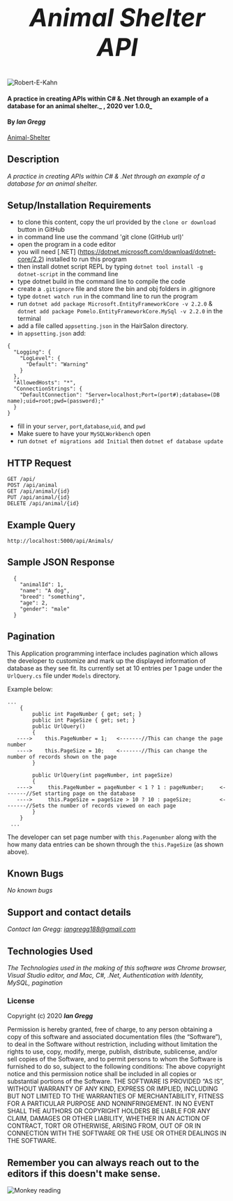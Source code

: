 <h1 align="center"><strong>

# _Animal Shelter API_ 
</strong></h1>
![Robert-E-Kahn](https://media.giphy.com/media/9Y1uuCxj8AWiC4FjOc/giphy.gif)

#### A practice in creating APIs within C# & .Net through an example of a database for an animal shelter._ , 2020 ver 1.0.0_

#### By _Ian Gregg_
[Animal-Shelter](https://github.com/oldgregg89/Animal-Shelter-API)

## Description

_A practice in creating APIs within C# & .Net through an example of a database for an animal shelter._

## Setup/Installation Requirements

* to clone this content, copy the url provided by the `clone or download` button in GitHub
* in command line use the command 'git clone (GitHub url)'
* open the program in a code editor
* you will need [.NET] (https://dotnet.microsoft.com/download/dotnet-core/2.2) installed to run this program 
* then install dotnet script REPL by typing `dotnet tool install -g dotnet-script` in the command line
* type dotnet build in the command line to compile the code
* create a `.gitignore` file and store the bin and obj folders in .gitignore
* type `dotnet watch run` in the command line to run the program
* run `dotnet add package Microsoft.EntityFrameworkCore -v 2.2.0`  &
`dotnet add package Pomelo.EntityFrameworkCore.MySql -v 2.2.0`
in the terminal
* add a file called `appsetting.json` in the HairSalon directory.
* in `appsetting.json` add: 
```
{
  "Logging": {
    "LogLevel": {
      "Default": "Warning"
    }
  },
  "AllowedHosts": "*",
  "ConnectionStrings": {
    "DefaultConnection": "Server=localhost;Port=(port#);database=(DB name);uid=root;pwd=(password);"
  }
}
```
* fill in your `server`, `port`,`database`,`uid`, and `pwd`
* Make suere to have your `MySQLWorkbench` open
* run 
`dotnet ef migrations add Initial`
then `dotnet ef database update`

## HTTP Request

```
GET /api/
POST /api/animal
GET /api/animal/{id}
PUT /api/animal/{id}
DELETE /api/animal/{id}
```

## Example Query

```
http://localhost:5000/api/Animals/
```


## Sample JSON Response 

```
  {
    "animalId": 1,
    "name": "A dog",
    "breed": "something",
    "age": 2,
    "gender": "male"
  }
```

## Pagination 

This Application programming interface includes pagination which allows the developer to customize and mark up the displayed information of database as they see fit. Its currently set at 10 entries per 1 page under the `UrlQuery.cs` file under `Models` directory. 

Example below: 
```
...
    {
        public int PageNumber { get; set; }
        public int PageSize { get; set; }
        public UrlQuery()
        {
   ---->    this.PageNumber = 1;   <-------//This can change the page number
   ---->    this.PageSize = 10;    <-------//This can change the number of records shown on the page
        }

        public UrlQuery(int pageNumber, int pageSize)
        {
   ---->     this.PageNumber = pageNumber < 1 ? 1 : pageNumber;     <-------//Set starting page on the database 
   ---->     this.PageSize = pageSize > 10 ? 10 : pageSize;         <-------//Sets the number of records viewed on each page
        }
    }
 ...
 ```
 The developer can set page number with `this.Pagenumber` along with the how many data entries can be shown through the `this.PageSize` (as shown above).


## Known Bugs

_No known bugs_

## Support and contact details

_Contact Ian Gregg: <iangregg188@gmail.com>_

## Technologies Used

_The Technologies used in the making of this software was Chrome browser, Visual Studio editor, and Mac, C#, .Net, Authentication with Identity, MySQL, pagination_

### License

Copyright (c) 2020 **_Ian Gregg_**

Permission is hereby granted, free of charge, to any person obtaining a copy of this software and associated documentation files (the “Software”), to deal in the Software without restriction, including without limitation the rights to use, copy, modify, merge, publish, distribute, sublicense, and/or sell copies of the Software, and to permit persons to whom the Software is furnished to do so, subject to the following conditions:
The above copyright notice and this permission notice shall be included in all copies or substantial portions of the Software.
THE SOFTWARE IS PROVIDED “AS IS”, WITHOUT WARRANTY OF ANY KIND, EXPRESS OR IMPLIED, INCLUDING BUT NOT LIMITED TO THE WARRANTIES OF MERCHANTABILITY, FITNESS FOR A PARTICULAR PURPOSE AND NONINFRINGEMENT. IN NO EVENT SHALL THE AUTHORS OR COPYRIGHT HOLDERS BE LIABLE FOR ANY CLAIM, DAMAGES OR OTHER LIABILITY, WHETHER IN AN ACTION OF CONTRACT, TORT OR OTHERWISE, ARISING FROM, OUT OF OR IN CONNECTION WITH THE SOFTWARE OR THE USE OR OTHER DEALINGS IN THE SOFTWARE.

## Remember you can always reach out to the editors if this doesn't make sense.
![Monkey reading](https://media.giphy.com/media/SiMcadhDEZDm93GmTL/giphy.gif)
</h1>
